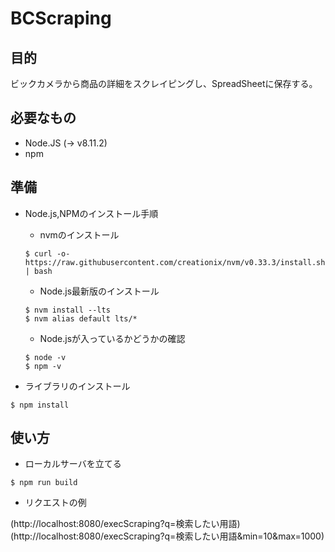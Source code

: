 # BCScraping

## 目的
ビックカメラから商品の詳細をスクレイピングし、SpreadSheetに保存する。

## 必要なもの
- Node.JS (-> v8.11.2)
- npm

## 準備


* Node.js,NPMのインストール手順

	* nvmのインストール
	
	```
	$ curl -o- https://raw.githubusercontent.com/creationix/nvm/v0.33.3/install.sh | bash
	```
	
	* Node.js最新版のインストール
	
	```
	$ nvm install --lts
	$ nvm alias default lts/*
	```
	
	* Node.jsが入っているかどうかの確認
	
	```
	$ node -v
	$ npm -v
	```
	
* ライブラリのインストール

```
$ npm install
```
## 使い方

* ローカルサーバを立てる

```
$ npm run build
```

* リクエストの例

(http://localhost:8080/execScraping?q=検索したい用語)  
(http://localhost:8080/execScraping?q=検索したい用語&min=10&max=1000)


